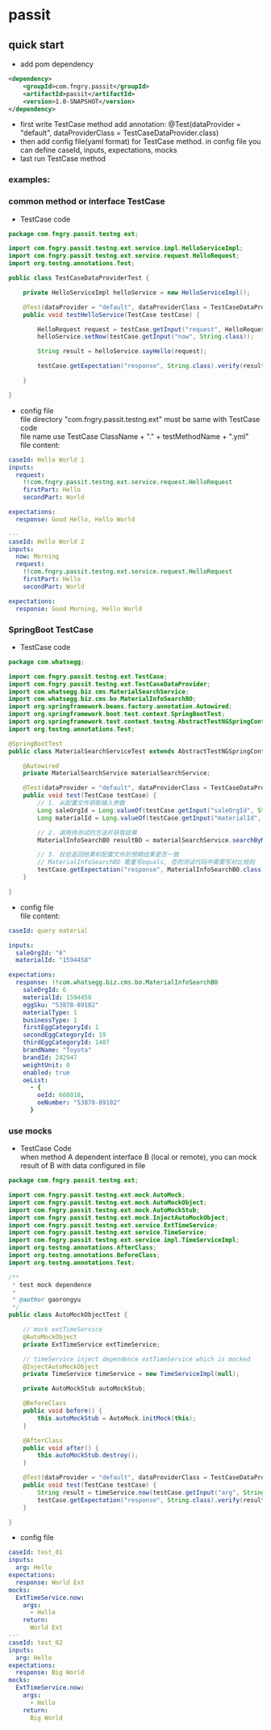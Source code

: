 # passit

## quick start 

* add pom dependency
```xml
<dependency>
    <groupId>com.fngry.passit</groupId>
    <artifactId>passit</artifactId>
    <version>1.0-SNAPSHOT</version>
</dependency>
```
* first write TestCase method add annotation: @Test(dataProvider = "default", dataProviderClass = TestCaseDataProvider.class)
* then add config file(yaml format) for TestCase method. in config file you can define caseId, inputs, expectations, mocks
* last run TestCase method 

### examples:
### common method or interface TestCase

* TestCase code 
```java
package com.fngry.passit.testng.ext;

import com.fngry.passit.testng.ext.service.impl.HelloServiceImpl;
import com.fngry.passit.testng.ext.service.request.HelloRequest;
import org.testng.annotations.Test;

public class TestCaseDataProviderTest {

    private HelloServiceImpl helloService = new HelloServiceImpl();

    @Test(dataProvider = "default", dataProviderClass = TestCaseDataProvider.class)
    public void testHelloService(TestCase testCase) {

        HelloRequest request = testCase.getInput("request", HelloRequest.class);
        helloService.setNow(testCase.getInput("now", String.class));

        String result = helloService.sayHello(request);

        testCase.getExpectation("response", String.class).verify(result);

    }

}
```

* config file  
file directory "com.fngry.passit.testng.ext" must be same with TestCase code  
file name use TestCase ClassName + "." + testMethodName + ".yml"  
file content: 
```yaml
caseId: Hello World 1
inputs:
  request:
    !!com.fngry.passit.testng.ext.service.request.HelloRequest
    firstPart: Hello
    secondPart: World

expectations:
  response: Good Hello, Hello World

---
caseId: Hello World 2
inputs:
  now: Morning
  request:
    !!com.fngry.passit.testng.ext.service.request.HelloRequest
    firstPart: Hello
    secondPart: World

expectations:
  response: Good Morning, Hello World

```

### SpringBoot TestCase 
* TestCase code 
```java
package com.whatsegg;

import com.fngry.passit.testng.ext.TestCase;
import com.fngry.passit.testng.ext.TestCaseDataProvider;
import com.whatsegg.biz.cms.MaterialSearchService;
import com.whatsegg.biz.cms.bo.MaterialInfoSearchBO;
import org.springframework.beans.factory.annotation.Autowired;
import org.springframework.boot.test.context.SpringBootTest;
import org.springframework.test.context.testng.AbstractTestNGSpringContextTests;
import org.testng.annotations.Test;

@SpringBootTest
public class MaterialSearchServiceTest extends AbstractTestNGSpringContextTests {

    @Autowired
    private MaterialSearchService materialSearchService;

    @Test(dataProvider = "default", dataProviderClass = TestCaseDataProvider.class)
    public void test(TestCase testCase) {
        // 1. 从配置文件获取输入参数
        Long saleOrgId = Long.valueOf(testCase.getInput("saleOrgId", String.class));
        Long materialId = Long.valueOf(testCase.getInput("materialId", String.class));

        // 2. 调用待测试的方法并获取结果
        MaterialInfoSearchBO resultBO = materialSearchService.searchByMaterialId(saleOrgId, materialId, null);

        // 3. 校验返回结果和配置文件的预期结果是否一致
        // MaterialInfoSearchBO 需重写equals, 否则测试代码中需要写对比规则
        testCase.getExpectation("response", MaterialInfoSearchBO.class).verify(resultBO);
    }

}

```

* config file  
file content: 
```yaml
caseId: query material

inputs:
  saleOrgId: "6"
  materialId: "1594458"

expectations:
  response: !!com.whatsegg.biz.cms.bo.MaterialInfoSearchBO
    saleOrgId: 6
    materialId: 1594458
    eggSku: "53878-89102"
    materialType: 1
    businessType: 1
    firstEggCategoryId: 1
    secondEggCategoryId: 19
    thirdEggCategoryId: 1407
    brandName: "Toyota"
    brandId: 242947
    weightUnit: 0
    enabled: true
    oeList:
      - {
        oeId: 660018,
        oeNumber: "53878-89102"
      }
```

### use mocks
* TestCase Code  
when method A dependent interface B (local or remote), you can mock result of B with data configured in file  
```java
package com.fngry.passit.testng.ext;

import com.fngry.passit.testng.ext.mock.AutoMock;
import com.fngry.passit.testng.ext.mock.AutoMockObject;
import com.fngry.passit.testng.ext.mock.AutoMockStub;
import com.fngry.passit.testng.ext.mock.InjectAutoMockObject;
import com.fngry.passit.testng.ext.service.ExtTimeService;
import com.fngry.passit.testng.ext.service.TimeService;
import com.fngry.passit.testng.ext.service.impl.TimeServiceImpl;
import org.testng.annotations.AfterClass;
import org.testng.annotations.BeforeClass;
import org.testng.annotations.Test;

/**
 * test mock dependence
 *
 * @author gaorongyu
 */
public class AutoMockObjectTest {

    // mock extTimeService
    @AutoMockObject
    private ExtTimeService extTimeService;

    // timeService inject dependence extTimeService which is mocked
    @InjectAutoMockObject
    private TimeService timeService = new TimeServiceImpl(null);

    private AutoMockStub autoMockStub;

    @BeforeClass
    public void before() {
        this.autoMockStub = AutoMock.initMock(this);
    }

    @AfterClass
    public void after() {
        this.autoMockStub.destroy();
    }

    @Test(dataProvider = "default", dataProviderClass = TestCaseDataProvider.class)
    public void test(TestCase testCase) {
        String result = timeService.now(testCase.getInput("arg", String.class));
        testCase.getExpectation("response", String.class).verify(result);
    }

}
```

* config file
```yaml
caseId: test_01
inputs:
  arg: Hello
expectations:
  response: World Ext
mocks:
  ExtTimeService.now:
    args:
      - Hello
    return:
      World Ext
---
caseId: test_02
inputs:
  arg: Hello
expectations:
  response: Big World
mocks:
  ExtTimeService.now:
    args:
      - Hello
    return:
      Big World
```

